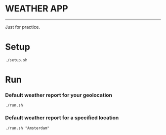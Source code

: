 # WEATHER APP
-----------
Just for practice.

# Setup
`./setup.sh`

# Run
### Default weather report for your geolocation
`./run.sh`

### Default weather report for a specified location
`./run.sh "Amsterdam"`